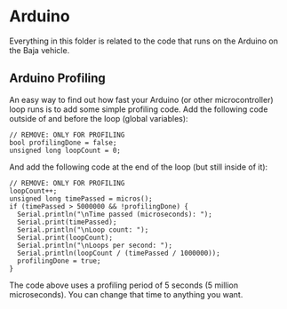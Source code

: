 # Arduino
Everything in this folder is related to the code that runs on the Arduino on the Baja vehicle.

## Arduino Profiling
An easy way to find out how fast your Arduino (or other microcontroller) loop runs is to add some simple profiling code.
Add the following code outside of and before the loop (global variables):
```
// REMOVE: ONLY FOR PROFILING
bool profilingDone = false;
unsigned long loopCount = 0;
```
And add the following code at the end of the loop (but still inside of it):
```
// REMOVE: ONLY FOR PROFILING
loopCount++;
unsigned long timePassed = micros();
if (timePassed > 5000000 && !profilingDone) {
  Serial.println("\nTime passed (microseconds): ");
  Serial.print(timePassed);
  Serial.println("\nLoop count: ");
  Serial.print(loopCount);
  Serial.println("\nLoops per second: ");
  Serial.println(loopCount / (timePassed / 1000000));
  profilingDone = true;
}
```
The code above uses a profiling period of 5 seconds (5 million microseconds).  You can change that time to anything you want.
